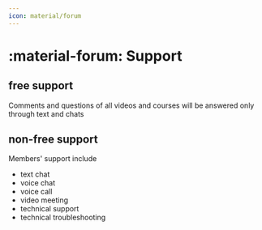 ```yaml
---
icon: material/forum
---
```


# :material-forum: Support

## free support
Comments and questions of all videos and courses will be answered only through 
text and chats

## non-free support
Members' support include

- text chat
- voice chat
- voice call
- video meeting 
- technical support
- technical troubleshooting 
